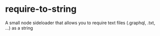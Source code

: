 # require-to-string
A small node sideloader that allows you to require text files (.graphql, .txt, ...) as a string
